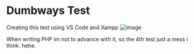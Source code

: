 # Dumbways Test
Creating this test using VS Code and Xampp
![image](https://user-images.githubusercontent.com/63767222/79638524-fa7d5880-81af-11ea-8009-6bd716eeae46.png)

When writing PHP im not to advance with it, so the 4th test just a mess i think. hehe.
